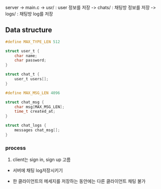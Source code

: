 server
-> main.c
-> usr/ : user 정보를 저장
-> chats/ : 채팅방 정보를 저장
-> logs/ : 채팅방 log를 저장

## Data structure

```c
#define MAX_TYPE_LEN 512

struct user_t {
    char name;
    char password;
}

struct chat_t {
    user_t users[];
}

#define MAX_MSG_LEN 4096

struct chat_msg {
    char msg[MAX_MSG_LEN];
    time_t created_at;
}

struct chat_logs {
    messages chat_msg[];
}
```


### process

1. client는 sign in, sign up 고름


* 서버에 채팅 log저장시키기


* 한 클라이언트의 메세지를 저장하는 동안에는 다른 클라이언트 채팅 불가